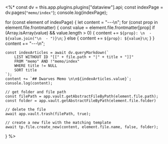 <%*
const dv = this.app.plugins.plugins["dataview"].api;
const indexPage = dv.pages(`"memo/index"`);
console.log(indexPage);

for (const element of indexPage) {
	let content = "---\n";
	for (const prop in element.file.frontmatter) {
		const value = element.file.frontmatter[prop]
		if (Array.isArray(value) && value.length > 0) {
			content += `${prop}: \n  - ${value.join("\n  - ")}\n`;
		} else {
			content += `${prop}: ${value}\n`;
		}
	}
	content += "---\n";

	const indexArticles = await dv.queryMarkdown(`
		LIST WITHOUT ID "[[" + file.path + "|" + title + "]]"
		FROM "memo" AND !"memo/index"
		WHERE title != NULL
		SORT title
	`);
	content += `## Dwarves Memo \n\n${indexArticles.value}`;
	console.log(content);

	// get folder and file path
	const filePath = app.vault.getAbstractFileByPath(element.file.path);
	const folder = app.vault.getAbstractFileByPath(element.file.folder)

	// delete the file
	await app.vault.trash(filePath, true);

	// create a new file with the matching template
	await tp.file.create_new(content, element.file.name, false, folder);
}
%>